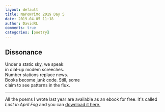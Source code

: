 ```yaml
---  
layout: default  
title: NaPoWriMo 2019 Day 5  
date: 2019-04-05 11:18  
author: DavidRL  
comments: true  
categories: [poetry] 
---  
```

  
<h2>Dissonance</h2>  
<!-- /wp:heading -->  


<p>Under a static sky, we speak<br />in dial-up modem screeches.<br />Number stations replace news.<br />Books become junk code. Still, some<br />claim to see patterns in the flux. </p>  



<hr class="wp-block-separator"/>  



<p>All the poems I wrote last year are available as an ebook for free. It's called <em>Lost in April Fog </em>and you can <a href="/aprilfog/">download it here. </a></p>  
